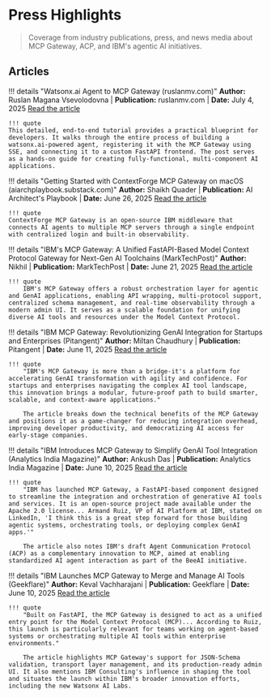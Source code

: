 # Press Highlights

> Coverage from industry publications, press, and news media about MCP Gateway, ACP, and IBM's agentic AI initiatives.

## Articles
!!! details "Watsonx.ai Agent to MCP Gateway (ruslanmv.com)"
**Author:** Ruslan Magana Vsevolodovna | **Publication:** ruslanmv.com | **Date:** July 4, 2025
[Read the article](https://ruslanmv.com/blog/watsonx-agent-to-mcp-gateway)

    !!! quote
    This detailed, end-to-end tutorial provides a practical blueprint for developers. It walks through the entire process of building a watsonx.ai-powered agent, registering it with the MCP Gateway using SSE, and connecting it to a custom FastAPI frontend. The post serves as a hands-on guide for creating fully-functional, multi-component AI applications.

!!! details "Getting Started with ContextForge MCP Gateway on macOS (aiarchplaybook.substack.com)"
**Author:** Shaikh Quader | **Publication:** AI Architect's Playbook | **Date:** June 26, 2025
[Read the article](https://aiarchplaybook.substack.com/p/getting-started-with-contextforge)

    !!! quote
    ContextForge MCP Gateway is an open-source IBM middleware that connects AI agents to multiple MCP servers through a single endpoint with centralized login and built-in observability.

!!! details "IBM's MCP Gateway: A Unified FastAPI-Based Model Context Protocol Gateway for Next-Gen AI Toolchains (MarkTechPost)"
    **Author:** Nikhil | **Publication:** MarkTechPost | **Date:** June 21, 2025
    [Read the article](https://www.marktechpost.com/2025/06/21/ibms-mcp-gateway-a-unified-fastapi-based-model-context-protocol-gateway-for-next-gen-ai-toolchains/)

    !!! quote
        IBM's MCP Gateway offers a robust orchestration layer for agentic and GenAI applications, enabling API wrapping, multi-protocol support, centralized schema management, and real-time observability through a modern admin UI. It serves as a scalable foundation for unifying diverse AI tools and resources under the Model Context Protocol.

!!! details "IBM MCP Gateway: Revolutionizing GenAI Integration for Startups and Enterprises (Pitangent)"
    **Author:** Miltan Chaudhury | **Publication:** Pitangent | **Date:** June 11, 2025
    [Read the article](https://pitangent.com/ai-ml-development-services/ibm-mcp-gateway-revolutionizing-genai-integration-for-startups-and-enterprises/)

    !!! quote
        "IBM's MCP Gateway is more than a bridge-it's a platform for accelerating GenAI transformation with agility and confidence. For startups and enterprises navigating the complex AI tool landscape, this innovation brings a modular, future-proof path to build smarter, scalable, and context-aware applications."

        The article breaks down the technical benefits of the MCP Gateway and positions it as a game-changer for reducing integration overhead, improving developer productivity, and democratizing AI access for early-stage companies.

!!! details "IBM Introduces MCP Gateway to Simplify GenAI Tool Integration (Analytics India Magazine)"
    **Author:** Ankush Das | **Publication:** Analytics India Magazine | **Date:** June 10, 2025
    [Read the article](https://analyticsindiamag.com/ai-news-updates/ibm-introduces-mcp-gateway-to-simplify-genai-tool-integration/)

    !!! quote
        "IBM has launched MCP Gateway, a FastAPI-based component designed to streamline the integration and orchestration of generative AI tools and services. It is an open-source project made available under the Apache 2.0 license... Armand Ruiz, VP of AI Platform at IBM, stated on LinkedIn, 'I think this is a great step forward for those building agentic systems, orchestrating tools, or deploying complex GenAI apps.'"

        The article also notes IBM's draft Agent Communication Protocol (ACP) as a complementary innovation to MCP, aimed at enabling standardized AI agent interaction as part of the BeeAI initiative.

!!! details "IBM Launches MCP Gateway to Merge and Manage AI Tools (Geekflare)"
    **Author:** Keval Vachharajani | **Publication:** Geekflare | **Date:** June 10, 2025
    [Read the article](https://geekflare.com/news/ibm-launches-mcp-gateway-to-merge-and-manage-ai-tools/)

    !!! quote
        "Built on FastAPI, the MCP Gateway is designed to act as a unified entry point for the Model Context Protocol (MCP)... According to Ruiz, this launch is particularly relevant for teams working on agent-based systems or orchestrating multiple AI tools within enterprise environments."

        The article highlights MCP Gateway's support for JSON-Schema validation, transport layer management, and its production-ready admin UI. It also mentions IBM Consulting's influence in shaping the tool and situates the launch within IBM's broader innovation efforts, including the new Watsonx AI Labs.
